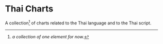 # Thai Charts

A collection[^1] of charts related to the Thai language and to the Thai script.

[^1]: _a collection of one element for now._

